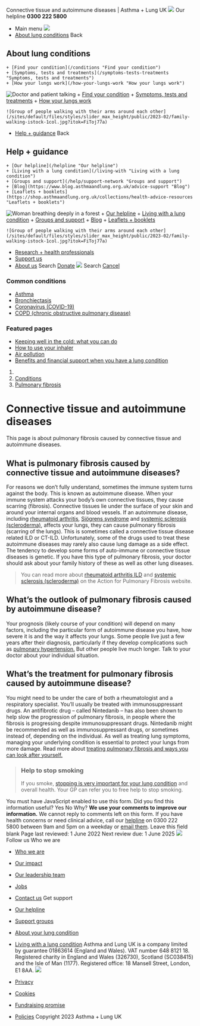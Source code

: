 
Connective tissue and autoimmune diseases | Asthma + Lung UK
 [![](/themes/custom/asthma-lung-uk/images/aluk-logo.png)](/ "Homepage")
 Our helpline **0300 222 5800**
* Main menu
![](/wingsuit/asthma-lung-uk/images/aluk-logo.png)
* [About lung conditions](#about "About lung conditions")
 Back
 
## About lung conditions
	+ [Find your condition](/conditions "Find your condition")
	+ [Symptoms, tests and treatments](/symptoms-tests-treatments "Symptoms, tests and treatments")
	+ [How your lungs work](/how-your-lungs-work "How your lungs work")
![Doctor and patient talking](/sites/default/files/styles/slider_max_height/public/2023-02/119589.jpg?itok=IfMKqhqJ)
	+ [Find your condition](/conditions)
	+ [Symptoms, tests and treatments](/symptoms-tests-treatments)
	+ [How your lungs work](/how-your-lungs-work)
	
	
	![Group of people walking with their arms around each other](/sites/default/files/styles/slider_max_height/public/2023-02/family-walking-istock-1col.jpg?itok=FiToj77a)
* [Help + guidance](#get-support "Help + guidance")
 Back
 
## Help + guidance
	+ [Our helpline](/helpline "Our helpline")
	+ [Living with a lung condition](/living-with "Living with a lung condition")
	+ [Groups and support](/help/support-network "Groups and support")
	+ [Blog](https://www.blog.asthmaandlung.org.uk/advice-support "Blog")
	+ [Leaflets + booklets](https://shop.asthmaandlung.org.uk/collections/health-advice-resources "Leaflets + booklets")
![Woman breathing deeply in a forest](/sites/default/files/styles/slider_max_height/public/2023-02/A%2BLUK%20Generic73.jpg?itok=IY-jWei3)
	+ [Our helpline](/helpline)
	+ [Living with a lung condition](/living-with)
	+ [Groups and support](/help/support-network)
	+ [Blog](https://www.blog.asthmaandlung.org.uk/advice-support)
	+ [Leaflets + booklets](https://shop.asthmaandlung.org.uk/collections/health-advice-resources "Leaflets and booklets about lung conditions")
	
	
	![Group of people walking with their arms around each other](/sites/default/files/styles/slider_max_height/public/2023-02/family-walking-istock-1col.jpg?itok=FiToj77a)
* [Research + health professionals](/research-health-professionals "Research + health professionals")
* [Support us](/support-us "Support us")
* [About us](/about-us "About us")
Search
[Donate](https://action.asthmaandlung.org.uk/page/99720/donate/1?ea_tracking_id=General_WebsiteALUK_Header_Regular "Donate") 
 [![](/themes/custom/asthma-lung-uk/images/aluk-logo.png)](/ "Homepage")
Search
[Cancel](#)
### Common conditions
* [Asthma](/conditions/asthma)
* [Bronchiectasis](/conditions/bronchiectasis)
* [Coronavirus (COVID-19)](/conditions/coronavirus)
* [COPD (chronic obstructive pulmonary disease)](/conditions/copd-chronic-obstructive-pulmonary-disease)
### Featured pages
* [Keeping well in the cold: what you can do](/living-with/cold-weather)
* [How to use your inhaler](/living-with/inhaler-videos)
* [Air pollution](/living-with/air-pollution)
* [Benefits and financial support when you have a lung condition](/living-with/benefits)
1. 
3. [Conditions](/conditions)
5. [Pulmonary fibrosis](/conditions/pulmonary-fibrosis)
# Connective tissue and autoimmune diseases
This page is about pulmonary fibrosis caused by connective tissue and autoimmune diseases.
## What is pulmonary fibrosis caused by connective tissue and autoimmune diseases?
For reasons we don’t fully understand, sometimes the immune system turns against the body. This is known as autoimmune disease. When your immune system attacks your body’s own connective tissues, they cause scarring (fibrosis). 
Connective tissues lie under the surface of your skin and around your internal organs and blood vessels. If an autoimmune disease, including [rheumatoid arthritis](https://www.nhs.uk/conditions/rheumatoid-arthritis/), [Sjögrens syndrome](https://www.nhs.uk/conditions/sjogrens-syndrome/) and [systemic sclerosis (scleroderma)](https://www.nhs.uk/conditions/scleroderma/), affects your lungs, they can cause pulmonary fibrosis (scarring of the lungs). This is sometimes called a connective tissue disease related ILD or CT-ILD.
Unfortunately, some of the drugs used to treat these autoimmune diseases may rarely also cause lung damage as a side effect. 
The tendency to develop some forms of auto-immune or connective tissue diseases is genetic. If you have this type of pulmonary fibrosis, your doctor should ask about your family history of these as well as other lung diseases.
> You can read more about [rheumatoid arthritis ILD](https://www.actionpf.org/information-support/what-is-rheumatoid-arthritis-ild) and [systemic sclerosis (scleroderma)](https://www.actionpf.org/information-support/what-is-scleroderma) on the Action for Pulmonary Fibrosis website.
> 
> 
> 
## What’s the outlook of pulmonary fibrosis caused by autoimmune disease?
Your prognosis (likely course of your condition) will depend on many factors, including the particular form of autoimmune disease you have, how severe it is and the way it affects your lungs. Some people live just a few years after their diagnosis, particularly if they develop complications such as [pulmonary hypertension.](https://www.blf.org.uk/support-for-you/pulmonary-hypertension) But other people live much longer. Talk to your doctor about your individual situation.
## What’s the treatment for pulmonary fibrosis caused by autoimmune disease?
You might need to be under the care of both a rheumatologist and a respiratory specialist. You’ll usually be treated with immunosuppressant drugs.
An antifibrotic drug – called Nintedanib – has also been shown to help slow the progression of pulmonary fibrosis, in people where the fibrosis is progressing despite immunosuppressant drugs. Nintedanib might be recommended as well as immunosuppressant drugs, or sometimes instead of, depending on the individual. 
As well as treating lung symptoms, managing your underlying condition is essential to protect your lungs from more damage. 
Read more about [treating pulmonary fibrosis and ways you can look after yourself.](https://www.blf.org.uk/support-for-you/pulmonary-fibrosis/treatment)
> ### Help to stop smoking
> 
> 
> If you smoke, [stopping is very important for your lung condition](https://www.blf.org.uk/support-for-you/smoking) and overall health. Your GP can refer you to free help to stop smoking.
> 
> 
> 
You must have JavaScript enabled to use this form.
Did you find this information useful?
Yes
No
Why?
**We use your comments to improve our information.** We cannot reply to comments left on this form. If you have health concerns or need clinical advice, call our [helpline](/helpline) on 0300 222 5800 between 9am and 5pm on a weekday or [email them](/helpline).
Leave this field blank
Page last reviewed: 
1 June 2022
Next review due: 
1 June 2025
 [![](/sites/default/files/2023-01/footer-logo%20%281%29.png)](/ "Homepage")
Follow us
 Who we are
 
* [Who we are](/about-us/who-we-are)
* [Our impact](/about-us/our-impact)
* [Our leadership team](/about-us/our-leadership-team)
* [Jobs](/work-us)
* [Contact us](/about-us/contact-us)
 Get support
 
* [Our helpline](/helpline)
* [Support groups](/help/support-network)
* [About your lung condition](/conditions)
* [Living with a lung condition](/living-with)
Asthma and Lung UK is a company limited by guarantee 01863614 (England and Wales). VAT number 648 8121 18.
Registered charity in England and Wales (326730), Scotland (SC038415) and the Isle of Man (1177). Registered office: 18 Mansell Street, London, E1 8AA.
[![](/sites/default/files/2023-01/reg-logo%20%281%29.png)](https://www.fundraisingregulator.org.uk)
![]()
![]()
* [Privacy](/privacy-policy)
* [Cookies](/cookies-how-we-use-them)
* [Fundraising promise](/fundraising-promise)
* [Policies](/about-us/policies)
 Copyright 2023 Asthma + Lung UK
 
